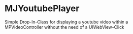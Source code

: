 MJYoutubePlayer
=============

Simple Drop-In-Class for displaying a youtube video within a MPVideoController without the need of a UIWebView-Click
